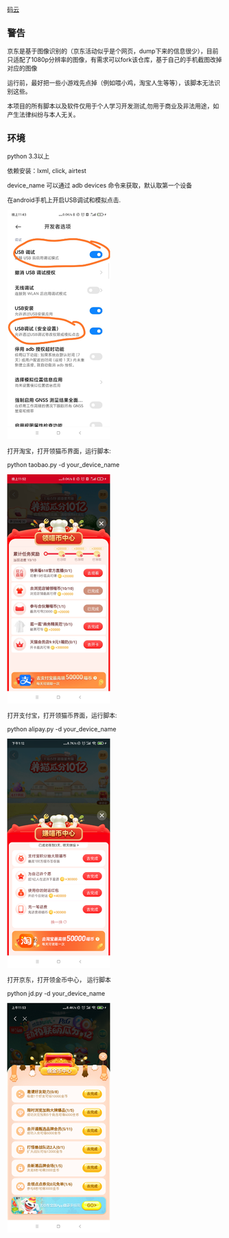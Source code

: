 [码云](https://gitee.com/youyi_sizruru/AutoCat)

## 警告

京东是基于图像识别的（京东活动似乎是个网页，dump下来的信息很少），目前只适配了1080p分辨率的图像，有需求可以fork该仓库，基于自己的手机截图改掉对应的图像

运行前，最好把一些小游戏先点掉（例如喂小鸡，淘宝人生等等），该脚本无法识别这些。

本项目的所有脚本以及软件仅用于个人学习开发测试,勿用于商业及非法用途，如产生法律纠纷与本人无关。

## 环境

python 3.3以上

依赖安装：lxml, click, airtest

device_name 可以通过 adb devices 命令来获取，默认取第一个设备

在android手机上开启USB调试和模拟点击.

<img src="preview/usb_setting.jpg" alt="USB调试" width="240px"/>

打开淘宝，打开领猫币界面，运行脚本:

python taobao.py -d your_device_name

<img src="preview/taobao.jpg" alt="淘宝" width="240px"/>

打开支付宝，打开领猫币界面，运行脚本:

python alipay.py -d your_device_name

<img src="preview/alipay.png" alt="支付宝" width="240px"/>

打开京东，打开领金币中心， 运行脚本

python jd.py -d your_device_name  

<img src="preview/jd.png" alt="狗东" width="240px"/>



